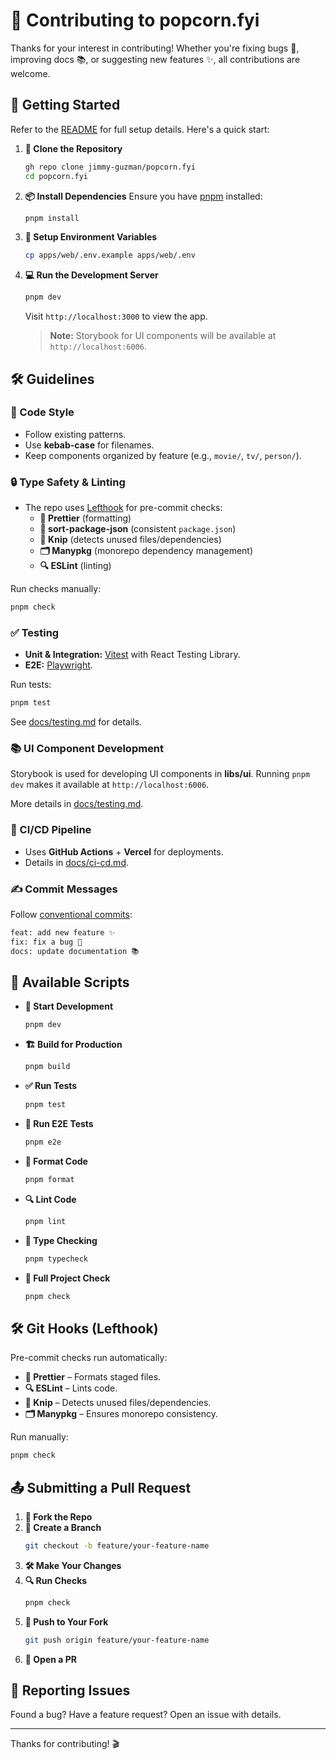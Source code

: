 # 🎥 Contributing to popcorn.fyi

Thanks for your interest in contributing! Whether you're fixing bugs 🐛, improving docs 📚, or suggesting new features ✨, all contributions are welcome.

## 🚀 Getting Started

Refer to the [README](./README.md) for full setup details. Here's a quick start:

1. **🔄 Clone the Repository**

   ```bash
   gh repo clone jimmy-guzman/popcorn.fyi
   cd popcorn.fyi
   ```

2. **📦 Install Dependencies**
   Ensure you have [pnpm](https://pnpm.io/installation) installed:

   ```bash
   pnpm install
   ```

3. **🔧 Setup Environment Variables**

   ```bash
   cp apps/web/.env.example apps/web/.env
   ```

4. **💻 Run the Development Server**

   ```bash
   pnpm dev
   ```

   Visit `http://localhost:3000` to view the app.

   > **Note:** Storybook for UI components will be available at `http://localhost:6006`.

## 🛠 Guidelines

### **📝 Code Style**

- Follow existing patterns.
- Use **kebab-case** for filenames.
- Keep components organized by feature (e.g., `movie/`, `tv/`, `person/`).

### **🔒 Type Safety & Linting**

- The repo uses [Lefthook](https://github.com/evilmartians/lefthook) for pre-commit checks:
  - **🎨 Prettier** (formatting)
  - **📑 sort-package-json** (consistent `package.json`)
  - **🧹 Knip** (detects unused files/dependencies)
  - **🗂 Manypkg** (monorepo dependency management)
  - **🔍 ESLint** (linting)

Run checks manually:

```bash
pnpm check
```

### **✅ Testing**

- **Unit & Integration:** [Vitest](https://vitest.dev) with React Testing Library.
- **E2E:** [Playwright](https://playwright.dev).

Run tests:

```bash
pnpm test
```

See [docs/testing.md](./docs/testing.md) for details.

### **📚 UI Component Development**

Storybook is used for developing UI components in **libs/ui**. Running `pnpm dev` makes it available at `http://localhost:6006`.

More details in [docs/testing.md](./docs/testing.md).

### **🔄 CI/CD Pipeline**

- Uses **GitHub Actions** + **Vercel** for deployments.
- Details in [docs/ci-cd.md](./docs/ci-cd.md).

### **✍️ Commit Messages**

Follow [conventional commits](https://www.conventionalcommits.org/en/v1.0.0/):

```bash
feat: add new feature ✨
fix: fix a bug 🐛
docs: update documentation 📚
```

## 📜 Available Scripts

- **🚀 Start Development**
  ```sh
  pnpm dev
  ```
- **🏗 Build for Production**
  ```sh
  pnpm build
  ```
- **✅ Run Tests**
  ```sh
  pnpm test
  ```
- **📸 Run E2E Tests**
  ```sh
  pnpm e2e
  ```
- **🎨 Format Code**
  ```sh
  pnpm format
  ```
- **🔍 Lint Code**
  ```sh
  pnpm lint
  ```
- **🔎 Type Checking**
  ```sh
  pnpm typecheck
  ```
- **🔄 Full Project Check**
  ```sh
  pnpm check
  ```

## 🛠 Git Hooks (Lefthook)

Pre-commit checks run automatically:

- **🎨 Prettier** – Formats staged files.
- **🔍 ESLint** – Lints code.
- **🧹 Knip** – Detects unused files/dependencies.
- **🗂 Manypkg** – Ensures monorepo consistency.

Run manually:

```sh
pnpm check
```

## 📤 Submitting a Pull Request

1. **🍴 Fork the Repo**
2. **🌿 Create a Branch**
   ```bash
   git checkout -b feature/your-feature-name
   ```
3. **🛠 Make Your Changes**
4. **🔍 Run Checks**
   ```bash
   pnpm check
   ```
5. **🚀 Push to Your Fork**
   ```bash
   git push origin feature/your-feature-name
   ```
6. **🔄 Open a PR**

## 🐞 Reporting Issues

Found a bug? Have a feature request? Open an issue with details.

---

Thanks for contributing! 🎬

